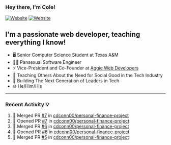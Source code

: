 ### Hey there, I'm Cole!

[![Website](https://img.shields.io/website?label=aggiedevelopers.com&style=for-the-badge&url=https%3A%2F%2Faggiedevelopers.com)](https://aggiedevelopers.com)
[![Website](https://img.shields.io/website?label=coledc.com&style=for-the-badge&url=https%3A%2F%2Fcoledc.com)](https://coledc.com)

## I'm a passionate web developer, teaching everything I know!

- 🖥️ Senior Computer Science Student at Texas A&M
- 🏳️‍🌈 Pansexual Software Engineer
- ⚡ Vice-President and Co-Founder at [Aggie Web Developers](https://www.aggiedevelopers.com)
- 💙 Teaching Others About the Need for Social Good in the Tech Industry
- 🚀 Building The Next Generation of Leaders in Tech
- 🌐 He/Him/His

---

### Recent Activity 💡

<!--START_SECTION:activity-->

1. 🎉 Merged PR [#7](https://github.com/cdconn00/personal-finance-project/pull/7) in [cdconn00/personal-finance-project](https://github.com/cdconn00/personal-finance-project)
2. 💪 Opened PR [#7](https://github.com/cdconn00/personal-finance-project/pull/7) in [cdconn00/personal-finance-project](https://github.com/cdconn00/personal-finance-project)
3. 🎉 Merged PR [#6](https://github.com/cdconn00/personal-finance-project/pull/6) in [cdconn00/personal-finance-project](https://github.com/cdconn00/personal-finance-project)
4. 💪 Opened PR [#6](https://github.com/cdconn00/personal-finance-project/pull/6) in [cdconn00/personal-finance-project](https://github.com/cdconn00/personal-finance-project)
5. 🎉 Merged PR [#5](https://github.com/cdconn00/personal-finance-project/pull/5) in [cdconn00/personal-finance-project](https://github.com/cdconn00/personal-finance-project)
<!--END_SECTION:activity-->
